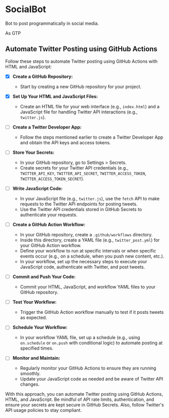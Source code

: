 # SocialBot
Bot to post programmatically  in social media.

As GTP

## Automate Twitter Posting using GitHub Actions

Follow these steps to automate Twitter posting using GitHub Actions with HTML and JavaScript:

- [x] **Create a GitHub Repository:**
  - Start by creating a new GitHub repository for your project.

- [x] **Set Up Your HTML and JavaScript Files:**
  - Create an HTML file for your web interface (e.g., `index.html`) and a JavaScript file for handling Twitter API interactions (e.g., `twitter.js`).

- [ ] **Create a Twitter Developer App:**
  - Follow the steps mentioned earlier to create a Twitter Developer App and obtain the API keys and access tokens.

- [ ] **Store Your Secrets:**
  - In your GitHub repository, go to Settings > Secrets.
  - Create secrets for your Twitter API credentials (e.g., `TWITTER_API_KEY`, `TWITTER_API_SECRET`, `TWITTER_ACCESS_TOKEN`, `TWITTER_ACCESS_TOKEN_SECRET`).

- [ ] **Write JavaScript Code:**
  - In your JavaScript file (e.g., `twitter.js`), use the `fetch` API to make requests to the Twitter API endpoints for posting tweets.
  - Use the Twitter API credentials stored in GitHub Secrets to authenticate your requests.

- [ ] **Create a GitHub Action Workflow:**
  - In your GitHub repository, create a `.github/workflows` directory.
  - Inside this directory, create a YAML file (e.g., `twitter_post.yml`) for your GitHub Action workflow.
  - Define your workflow to run at specific intervals or when specific events occur (e.g., on a schedule, when you push new content, etc.).
  - In your workflow, set up the necessary steps to execute your JavaScript code, authenticate with Twitter, and post tweets.

- [ ] **Commit and Push Your Code:**
  - Commit your HTML, JavaScript, and workflow YAML files to your GitHub repository.

- [ ] **Test Your Workflow:**
  - Trigger the GitHub Action workflow manually to test if it posts tweets as expected.

- [ ] **Schedule Your Workflow:**
  - In your workflow YAML file, set up a schedule (e.g., using `on.schedule` or `on.push` with conditional logic) to automate posting at specified times.

- [ ] **Monitor and Maintain:**
  - Regularly monitor your GitHub Actions to ensure they are running smoothly.
  - Update your JavaScript code as needed and be aware of Twitter API changes.

With this approach, you can automate Twitter posting using GitHub Actions, HTML, and JavaScript. Be mindful of API rate limits, authentication, and ensure your secrets are kept secure in GitHub Secrets. Also, follow Twitter's API usage policies to stay compliant.
